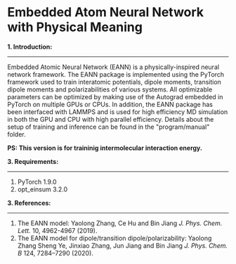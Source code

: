 Embedded Atom Neural Network with Physical Meaning 
=================================================
**1. Introduction:**
___________________________
Embedded Atomic Neural Network (EANN) is a physically-inspired neural network framework. The EANN package is implemented using the PyTorch framework used to train interatomic potentials, dipole moments, transition dipole moments and polarizabilities of various systems. All optimizable parameters can be optimized by making use of the Autograd embedded in PyTorch on multiple GPUs or CPUs. In addition, the EANN package has been interfaced with LAMMPS and is used for high efficiency MD simulation in both the GPU and CPU with high parallel efficiency. Details about the setup of training and inference can be found in the "program/manual" folder.

**PS: This version is for traininig intermolecular interaction energy.** 

**3. Requirements:**
___________________________________
1. PyTorch 1.9.0
2. opt_einsum 3.2.0

**3. References:**
______________________________________
1. The EANN model: Yaolong Zhang, Ce Hu and Bin Jiang *J. Phys. Chem. Lett.* 10, 4962-4967 (2019).
2. The EANN model for dipole/transition dipole/polarizability: Yaolong Zhang  Sheng Ye, Jinxiao Zhang, Jun Jiang and Bin Jiang *J. Phys. Chem. B*  124, 7284–7290 (2020).

